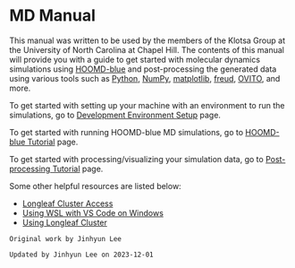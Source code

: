 # MD Manual

This manual was written to be used by the members of the Klotsa Group at the University of North Carolina at Chapel Hill. The contents of this manual will provide you with a guide to get started with molecular dynamics simulations using [HOOMD-blue](https://glotzerlab.engin.umich.edu/hoomd-blue/) and post-processing the generated data using various tools such as [Python](https://www.python.org/), [NumPy](https://numpy.org/), [matplotlib](https://matplotlib.org/), [freud](https://freud.readthedocs.io/en/latest/), [OVITO](https://www.ovito.org/), and more.

To get started with setting up your machine with an environment to run the simulations, go to [Development Environment Setup](dev_env_setup/dev_env_setup_main.md) page.

To get started with running HOOMD-blue MD simulations, go to [HOOMD-blue Tutorial](hoomd_tutorial/hoomd_tutorial_main.md) page.

To get started with processing/visualizing your simulation data, go to [Post-processing Tutorial](post_proc/post_proc_main.md) page.

Some other helpful resources are listed below:
- [Longleaf Cluster Access](misc_guides/setting_up_supercomputer_account.md)
- [Using WSL with VS Code on Windows](misc_guides/setting_up_Windows_with_VSCode.md)
- [Using Longleaf Cluster](misc_guides/using_longleaf.md)


`Original work by Jinhyun Lee`

`Updated by Jinhyun Lee on 2023-12-01`